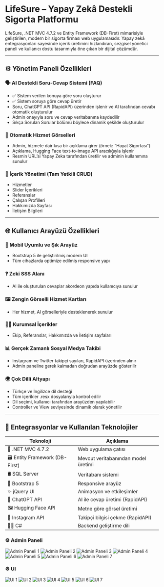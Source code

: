 # LifeSure – Yapay Zekâ Destekli Sigorta Platformu

LifeSure, .NET MVC 4.7.2 ve Entity Framework (DB-First) mimarisiyle geliştirilen, modern bir sigorta firması web uygulamasıdır. Yapay zekâ entegrasyonları sayesinde içerik üretimini hızlandıran, sezgisel yönetici paneli ve kullanıcı dostu tasarımıyla öne çıkan bir dijital çözümdür.

---

## ⚙️ Yönetim Paneli Özellikleri

### 🗣️ AI Destekli Soru-Cevap Sistemi (FAQ)
- ✅ Sistem verilen konuya göre soru oluşturur  
- ✅ Sistem soruya göre cevap üretir  
- Soru, ChatGPT API (RapidAPI) üzerinden işlenir ve AI tarafından cevabı otomatik oluşturulur  
- Admin onayıyla soru ve cevap veritabanına kaydedilir  
- Sıkça Sorulan Sorular bölümü böylece dinamik şekilde oluşturulur  

### 🎨 Otomatik Hizmet Görselleri
- Admin, hizmete dair kısa bir açıklama girer (örnek: “Hayat Sigortası”)  
- Açıklama, Hugging Face text-to-image API aracılığıyla işlenir  
- Resmin URL’si Yapay Zeka tarafından üretilir ve adminin kullanımına sunulur  

### 🧾 İçerik Yönetimi (Tam Yetkili CRUD)
- Hizmetler  
- Slider İçerikleri  
- Referanslar  
- Çalışan Profilleri  
- Hakkımızda Sayfası  
- İletişim Bilgileri  

---

## 🌐 Kullanıcı Arayüzü Özellikleri

### 📱 Mobil Uyumlu ve Şık Arayüz
- Bootstrap 5 ile geliştirilmiş modern UI  
- Tüm cihazlarda optimize edilmiş responsive yapı  

### ❓ Zeki SSS Alanı
- AI ile oluşturulan cevaplar akordeon yapıda kullanıcıya sunulur  

### 🖼️ Zengin Görselli Hizmet Kartları
- Her hizmet, AI görselleriyle desteklenerek sunulur  

### 🧑‍💼 Kurumsal İçerikler
- Ekip, Referanslar, Hakkımızda ve İletişim sayfaları  

### 📊 Gerçek Zamanlı Sosyal Medya Takibi
- Instagram ve Twitter takipçi sayıları, RapidAPI üzerinden alınır  
- Admin paneline gerek kalmadan doğrudan arayüzde gösterilir  

### 🌍 Çok Dilli Altyapı
-  Türkçe ve  İngilizce dil desteği  
- Tüm içerikler .resx dosyalarıyla kontrol edilir  
- Dil seçimi, kullanıcı tarafından arayüzden yapılabilir  
- Controller ve View seviyesinde dinamik olarak yönetilir  

---

## 🔗 Entegrasyonlar ve Kullanılan Teknolojiler

| Teknoloji | Açıklama |
|-----------|---------|
| 🧱 .NET MVC 4.7.2 | Web uygulama çatısı |
| 🗃️ Entity Framework (DB-First) | Mevcut veritabanından model üretimi |
| 🛢️ SQL Server | Veritabanı sistemi |
| 🎨 Bootstrap 5 | Responsive arayüz |
| ✨ jQuery UI | Animasyon ve etkileşimler |
| 💬 ChatGPT API | AI ile cevap üretimi (RapidAPI) |
| 🖼️ Hugging Face API | Metne göre görsel üretimi |
| 📲 Instagram  API | Takipçi bilgisi çekme (RapidAPI) |
| 👨‍💻 C# | Backend geliştirme dili |

### ⚙️ Admin Paneli

![Admin Paneli 1](Images/AdminPanel1.png)
![Admin Paneli 2](Images/AdminPanel2.png)
![Admin Paneli 3](Images/AdminPanel4.png)
![Admin Paneli 4](Images/AdminPanel5.png)
![Admin Paneli 5](Images/AdminPanel6.png)
![Admin Paneli 6](Images/AdminPanel7.png)
![Admin Paneli 7](Images/AdminPanel9.png)


### ⚙️ UI
![UI 1](Images/UI1.png)
![UI 2](Images/UI2.png)
![UI 3](Images/UI3.png)
![UI 4](Images/UI4.png)
![UI 5](Images/UI5.png)
![UI 6](Images/UI6.png)
![UI 7](Images/UI7.png)





